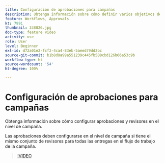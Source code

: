 ```yaml
---
title: Configuración de aprobaciones para campañas
description: Obtenga información sobre cómo definir varios objetivos de entrega mediante flujos de trabajo de segmentación.
feature: Workflows, Approvals
kt: 7991
thumbnail: 338826.jpg
doc-type: feature video
activity: use
role: User
level: Beginner
exl-id: d72a01e2-fcf2-4ca4-83eb-5aeed79dd2bc
source-git-commit: b1b8d8a99a551239c445fb588cbd126b66a53c9b
workflow-type: ht
source-wordcount: '54'
ht-degree: 100%

---
```


# Configuración de aprobaciones para campañas

Obtenga información sobre cómo configurar aprobaciones y revisores en el nivel de campaña.  

Las aprobaciones deben configurarse en el nivel de campaña si tiene el mismo conjunto de revisores para todas las entregas en el flujo de trabajo de la campaña.

>[!VIDEO](https://video.tv.adobe.com/v/338826?quality=12&learn=on)
